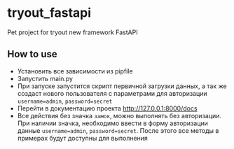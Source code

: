 # tryout_fastapi
Pet project for tryout new framework FastAPI


## How to use

* Установить все зависимости из pipfile
* Запустить main.py
* При запуске запустится скрипт первичной загрузки данных, а так же создаст нового пользователя 
с параметрами для авторизации `username=admin`, `password=secret`
* Перейти в документацию проекта  http://127.0.0.1:8000/docs
* Все действия без значка `замок`, можно выполнять без авторизации. При наличии значка, 
необходимо ввести в форму авторизации данные `username=admin`, `password=secret`. 
После этого все методы в примерах будут доступны для выполнения 



